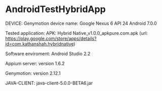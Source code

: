 # AndroidTestHybridApp

DEVICE: Genymotion device name: Google Nexus 6 API 24 Android 7.0.0

Tested application:
APK: Hybrid Native_v1.0.0_apkpure.com.apk (url: https://play.google.com/store/apps/details?id=com.kathanshah.hybridnative)

Software enviroment: Android Studio 2.2

Appium server: version 1.6.2

Genymotion: version 2.12.1

JAVA-CLIENT: java-client-5.0.0-BETA6.jar
